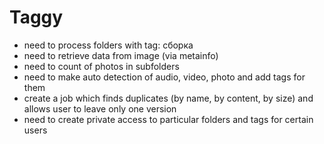 # Taggy

- need to process folders with tag: сборка
- need to retrieve data from image (via metainfo)
- need to count of photos in subfolders
- need to make auto detection of audio, video, photo and add tags for them
- create a job which finds duplicates (by name, by content, by size) and allows user to leave only one version
- need to create private access to particular folders and tags for certain users
